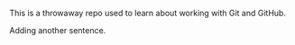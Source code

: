 This is a throwaway repo used to learn about working with Git and GitHub.


Adding another sentence.
